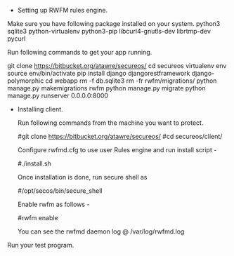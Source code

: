 
* Setting up RWFM rules engine.

Make sure you have following package installed on your system.
    python3
    sqlite3
    python-virtualenv
    python3-pip
    libcurl4-gnutls-dev
    librtmp-dev
    pycurl

Run following commands to get your app running.

  git clone https://bitbucket.org/atawre/secureos/
  cd secureos
  virtualenv env
  source env/bin/activate
  pip install django djangorestframework django-polymorphic
  cd webapp
  rm -f db.sqlite3
  rm -fr rwfm/migrations/
  python manage.py makemigrations rwfm
  python manage.py migrate
  python manage.py runserver 0.0.0.0:8000


* Installing client.

  Run following commands from the machine you want to protect.

  #git clone https://bitbucket.org/atawre/secureos/
  #cd secureos/client/
  
  Configure rwfmd.cfg to use user Rules engine and run install script -

  #./install.sh

  Once installation is done, run secure shell as  
 
  #/opt/secos/bin/secure_shell

  Enable rwfm as follows - 

  #rwfm enable

  You can see the rwfmd daemon log @  /var/log/rwfmd.log

Run your test program.


